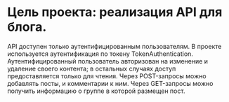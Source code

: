# Цель проекта: реализация API для блога.
API доступен только аутентифицированным пользователям. В проекте используется аутентификация по токену TokenAuthentication.
Аутентифицированный пользователь авторизован на изменение и удаление своего контента; в остальных случаях доступ предоставляется только для чтения.
Через POST-запросы можно добавлять посты, и комментарии к ним.
Через GET-запросы можно получить информацию о группе в которой размещен пост.

